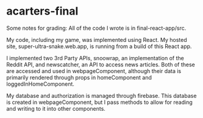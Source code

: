 # acarters-final

Some notes for grading:
All of the code I wrote is in final-react-app/src.

My code, including my game, was implemented using React. My hosted site, super-ultra-snake.web.app, is running from a build of this React app.

I implemented two 3rd Party APIs, snoowrap, an implementation of the Reddit API, and newscatcher, an API to access news articles. 
Both of these are accessed and used in webpageComponent, although their data is primarily rendered through props in homeComponent and loggedInHomeComponent.

My database and authorization is managed through firebase. This database is created in webpageComponent, 
but I pass methods to allow for reading and writing to it into other components.
